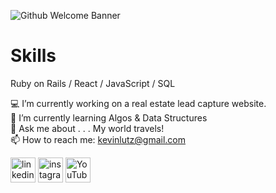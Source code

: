 ![Github Welcome Banner](https://user-images.githubusercontent.com/29030980/147273699-37d3800a-7068-45c4-9a12-9cf2419b5ce6.png)

# Skills
Ruby on Rails / React / JavaScript / SQL

💻 I’m currently working on a real estate lead capture website. </br>
🌱 I’m currently learning Algos & Data Structures </br>
💬 Ask me about . . . My world travels! </br>
📫 How to reach me: kevinlutz@gmail.com 


[<img src='https://cdn.jsdelivr.net/npm/simple-icons@3.0.1/icons/linkedin.svg' alt='linkedin' height='40'>](https://www.linkedin.com/in/kevinjameslutz/)  [<img src='https://cdn.jsdelivr.net/npm/simple-icons@3.0.1/icons/instagram.svg' alt='instagram' height='40'>](https://www.instagram.com/mrorangecounty/)  [<img src='https://cdn.jsdelivr.net/npm/simple-icons@3.0.1/icons/youtube.svg' alt='YouTube' height='40'>](https://www.youtube.com/watch?v=yz29TOuqG9I&t=1s)  
